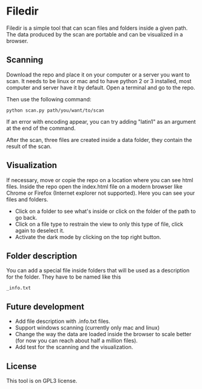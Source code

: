 # Filedir
Filedir is a simple tool that can scan files and folders inside a given path.
The data produced by the scan are portable and can be visualized in a browser.

## Scanning
Download the repo and place it on your computer or a server you want to scan.
It needs to be linux or mac and to have python 2 or 3 installed, most computer and server have it by default.
Open a terminal and go to the repo.

Then use the following command:
```
python scan.py path/you/want/to/scan
```
If an error with encoding appear, you can try adding "latin1" as an argument at the end of the command.

After the scan, three files are created inside a data folder, they contain the result of the scan.

## Visualization
If necessary, move or copie the repo on a location where you can see html files.
Inside the repo open the index.html file on a modern browser like Chrome or Firefox (Internet explorer not supported).
Here you can see your files and folders.
- Click on a folder to see what's inside or click on the folder of the path to go back.
- Click on a file type to restrain the view to only this type of file, click again to deselect it.
- Activate the dark mode by clicking on the top right button.

## Folder description
You can add a special file inside folders that will be used as a description for the folder.
They have to be named like this
```
_info.txt
```

## Future development
- Add file description with .info.txt files.
- Support windows scanning (currently only mac and linux)
- Change the way the data are loaded inside the browser to scale better (for now you can reach about half a million files).
- Add test for the scanning and the visualization.

## License
This tool is on GPL3 license.
